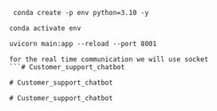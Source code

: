 ```
 conda create -p env python=3.10 -y
```
```
conda activate env
```
```
uvicorn main:app --reload --port 8001
```

```
for the real time communication we will use socket
```#   C u s t o m e r _ s u p p o r t _ c h a t b o t  
 #   C u s t o m e r _ s u p p o r t _ c h a t b o t  
 #   C u s t o m e r _ s u p p o r t _ c h a t b o t  
 